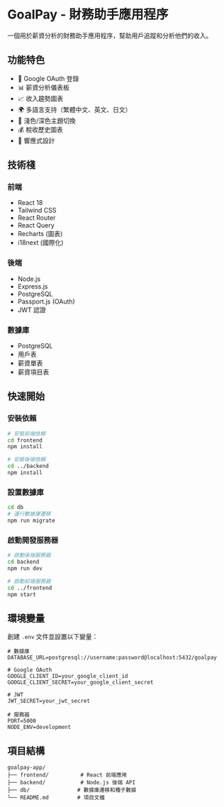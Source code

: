 # GoalPay - 財務助手應用程序

一個用於薪資分析的財務助手應用程序，幫助用戶追蹤和分析他們的收入。

## 功能特色

- 🔐 Google OAuth 登錄
- 📊 薪資分析儀表板
- 📈 收入趨勢圖表
- 🌍 多語言支持（繁體中文、英文、日文）
- 🎨 淺色/深色主題切換
- 💰 稅收歷史圖表
- 📱 響應式設計

## 技術棧

### 前端
- React 18
- Tailwind CSS
- React Router
- React Query
- Recharts (圖表)
- i18next (國際化)

### 後端
- Node.js
- Express.js
- PostgreSQL
- Passport.js (OAuth)
- JWT 認證

### 數據庫
- PostgreSQL
- 用戶表
- 薪資單表
- 薪資項目表

## 快速開始

### 安裝依賴

```bash
# 安裝前端依賴
cd frontend
npm install

# 安裝後端依賴
cd ../backend
npm install
```

### 設置數據庫

```bash
cd db
# 運行數據庫遷移
npm run migrate
```

### 啟動開發服務器

```bash
# 啟動後端服務器
cd backend
npm run dev

# 啟動前端服務器
cd ../frontend
npm start
```

## 環境變量

創建 `.env` 文件並設置以下變量：

```env
# 數據庫
DATABASE_URL=postgresql://username:password@localhost:5432/goalpay

# Google OAuth
GOOGLE_CLIENT_ID=your_google_client_id
GOOGLE_CLIENT_SECRET=your_google_client_secret

# JWT
JWT_SECRET=your_jwt_secret

# 服務器
PORT=5000
NODE_ENV=development
```

## 項目結構

```
goalpay-app/
├── frontend/          # React 前端應用
├── backend/           # Node.js 後端 API
├── db/               # 數據庫遷移和種子數據
└── README.md         # 項目文檔
```

